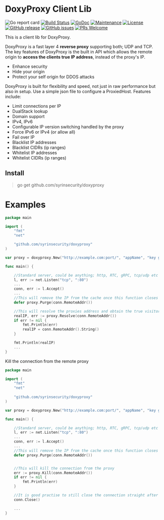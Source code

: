 # DoxyProxy Client Lib


![Go report card](https://goreportcard.com/badge/github.com/syrinsecurity/doxyproxy)
[![Build Status](https://travis-ci.org/syrinsecurity/doxyproxy.svg?branch=master)](https://travis-ci.org/syrinsecurity/doxyproxy)
[![GoDoc](https://godoc.org/github.com/syrinsecurity/doxyproxy?status.svg)](https://godoc.org/github.com/syrinsecurity/doxyproxy)
[![Maintenance](https://img.shields.io/badge/Maintained%3F-yes-green.svg)](https://GitHub.com/syrinsecurity/doxyproxy/graphs/commit-activity)
[![License](https://img.shields.io/github/license/syrinsecurity/doxyproxy.svg)](https://github.com/syrinsecurity/doxyproxy/blob/master/LICENSE)
[![GitHub release](https://img.shields.io/github/release/syrinsecurity/doxyproxy.svg)](https://GitHub.com/syrinsecurity/doxyproxy/releases/)
[![GitHub issues](https://img.shields.io/github/issues/syrinsecurity/doxyproxy.svg)](https://GitHub.com/syrinsecurity/doxyproxy/issues/)
[![PRs Welcome](https://img.shields.io/badge/PRs-welcome-brightgreen.svg?style=flat-square)](http://makeapullrequest.com)


<!-- <img align="right" src="./.github/images/logo.png"> -->

This is a client lib for DoxyProxy.

DoxyProxy is a fast layer 4 **reverse proxy** supporting both; UDP and TCP.
The key features of DoxyProxy is the built in API which allows the remote origin
to **access the clients true IP address**, instead of the proxy's IP.
- Enhance security
- Hide your origin
- Protect your self origin for DDOS attacks

DoxyProxy is built for flexibility and speed, not just in raw performance but also in setup.
Use a simple json file to configure a ProxiedHost.
Features include:
- Limit connections per IP
- DualStack lookup
- Domain support
- IPv4, IPv6
- Configurable IP version switching handled by the proxy
- Force IPv6 or IPv4 (or allow all)
- Fail over IP
- Blacklist IP addresses
- Blacklist CIDRs (ip ranges)
- Whitelist IP addresses
- Whitelist CIDRs (ip ranges)

## Install

> go get github.com/syrinsecurity/doxyproxy

# Examples

```go
package main

import (
	"fmt"
	"net"

	"github.com/syrinsecurity/doxyproxy"
)

var proxy = doxyproxy.New("http://example.com:port/", "appName", "key goes here")

func main() {

	//Standard server, could be anything; http, RTC, gRPC, tcp/udp etc
	l, err := net.Listen("tcp", ":80")
	...
	conn, err := l.Accept()
	...
	//This will remove the IP from the cache once this function closes
	defer proxy.Purge(conn.RemoteAddr())

	//This will resolve the proxies address and obtain the true visitors IP address
	realIP, err := proxy.Resolve(conn.RemoteAddr())
	if err != nil {
		fmt.Println(err)
		realIP = conn.RemoteAddr().String()
	}

	fmt.Println(realIP)
	...
}

```

Kill the connection from the remote proxy

```go
package main

import (
	"fmt"
	"net"
	
	"github.com/syrinsecurity/doxyproxy"
)

var proxy = doxyproxy.New("http://example.com:port/", "appName", "key goes here")

func main() {

	//Standard server, could be anything; http, RTC, gRPC, tcp/udp etc
	l, err := net.Listen("tcp", ":80")
	...
	conn, err := l.Accept()
	...
	//This will remove the IP from the cache once this function closes
	defer proxy.Purge(conn.RemoteAddr())


	//This will kill the connection from the proxy
	err := proxy.Kill(conn.RemoteAddr())
	if err != nil {
		fmt.Println(err)
	}

	//It is good practise to still close the connection straight after
	conn.Close()

	...
}

```